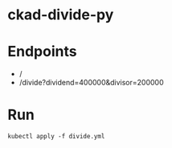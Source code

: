 # ckad-divide-py
# Endpoints
- /
- /divide?dividend=400000&divisor=200000

# Run
`kubectl apply -f divide.yml`